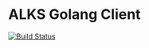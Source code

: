 ALKS Golang Client
=========

[![Build Status](https://travis-ci.org/Cox-Automotive/alks-go.svg?branch=master)](https://travis-ci.org/Cox-Automotive/alks-go)
